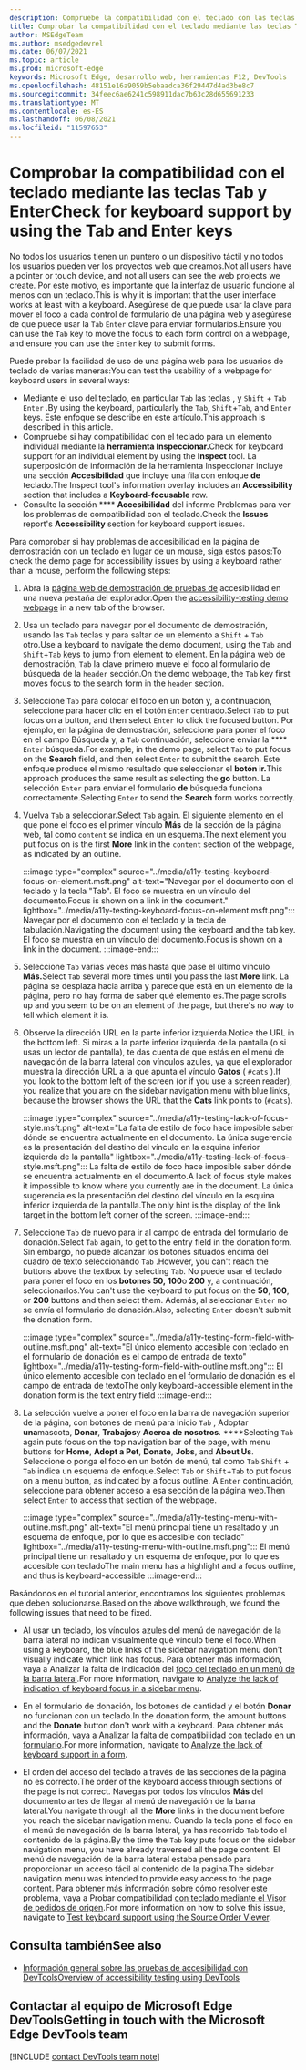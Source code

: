 ```yaml
---
description: Compruebe la compatibilidad con el teclado con las teclas Tab y Enter.
title: Comprobar la compatibilidad con el teclado mediante las teclas Tab y Enter
author: MSEdgeTeam
ms.author: msedgedevrel
ms.date: 06/07/2021
ms.topic: article
ms.prod: microsoft-edge
keywords: Microsoft Edge, desarrollo web, herramientas F12, DevTools
ms.openlocfilehash: 48151e16a9059b5ebaadca36f29447d4ad3be8c7
ms.sourcegitcommit: 34feec6ae6241c598911dac7b63c28d655691233
ms.translationtype: MT
ms.contentlocale: es-ES
ms.lasthandoff: 06/08/2021
ms.locfileid: "11597653"
---
```

# <a name="check-for-keyboard-support-by-using-the-tab-and-enter-keys"></a><span data-ttu-id="3a4ac-104">Comprobar la compatibilidad con el teclado mediante las teclas Tab y Enter</span><span class="sxs-lookup"><span data-stu-id="3a4ac-104">Check for keyboard support by using the Tab and Enter keys</span></span>


<span data-ttu-id="3a4ac-105">No todos los usuarios tienen un puntero o un dispositivo táctil y no todos los usuarios pueden ver los proyectos web que creamos.</span><span class="sxs-lookup"><span data-stu-id="3a4ac-105">Not all users have a pointer or touch device, and not all users can see the web projects we create.</span></span>  <span data-ttu-id="3a4ac-106">Por este motivo, es importante que la interfaz de usuario funcione al menos con un teclado.</span><span class="sxs-lookup"><span data-stu-id="3a4ac-106">This is why it is important that the user interface works at least with a keyboard.</span></span>  <span data-ttu-id="3a4ac-107">Asegúrese de que puede usar la clave para mover el foco a cada control de formulario de una página web y asegúrese de que puede usar la `Tab` `Enter` clave para enviar formularios.</span><span class="sxs-lookup"><span data-stu-id="3a4ac-107">Ensure you can use the `Tab` key to move the focus to each form control on a webpage, and ensure you can use the `Enter` key to submit forms.</span></span>

<span data-ttu-id="3a4ac-108">Puede probar la facilidad de uso de una página web para los usuarios de teclado de varias maneras:</span><span class="sxs-lookup"><span data-stu-id="3a4ac-108">You can test the usability of a webpage for keyboard users in several ways:</span></span>
*  <span data-ttu-id="3a4ac-109">Mediante el uso del teclado, en particular `Tab` las teclas , y `Shift` + `Tab` `Enter` .</span><span class="sxs-lookup"><span data-stu-id="3a4ac-109">By using the keyboard, particularly the `Tab`, `Shift`+`Tab`, and `Enter` keys.</span></span>  <span data-ttu-id="3a4ac-110">Este enfoque se describe en este artículo.</span><span class="sxs-lookup"><span data-stu-id="3a4ac-110">This approach is described in this article.</span></span>
*  <span data-ttu-id="3a4ac-111">Compruebe si hay compatibilidad con el teclado para un elemento individual mediante la **herramienta Inspeccionar.**</span><span class="sxs-lookup"><span data-stu-id="3a4ac-111">Check for keyboard support for an individual element by using the **Inspect** tool.</span></span>  <span data-ttu-id="3a4ac-112">La superposición de información de la herramienta Inspeccionar incluye una sección **Accesibilidad** que incluye una fila con enfoque **de** teclado.</span><span class="sxs-lookup"><span data-stu-id="3a4ac-112">The Inspect tool's information overlay includes an **Accessibility** section that includes a **Keyboard-focusable** row.</span></span>  
*  <span data-ttu-id="3a4ac-113">Consulte la sección \*\*\*\* **Accesibilidad** del informe Problemas para ver los problemas de compatibilidad con el teclado.</span><span class="sxs-lookup"><span data-stu-id="3a4ac-113">Check the **Issues** report's **Accessibility** section for keyboard support issues.</span></span>

<span data-ttu-id="3a4ac-114">Para comprobar si hay problemas de accesibilidad en la página de demostración con un teclado en lugar de un mouse, siga estos pasos:</span><span class="sxs-lookup"><span data-stu-id="3a4ac-114">To check the demo page for accessibility issues by using a keyboard rather than a mouse, perform the following steps:</span></span>

1.  <span data-ttu-id="3a4ac-115">Abra la [página web de demostración de pruebas de][DevToolsA11yErrorsDemopage] accesibilidad en una nueva pestaña del explorador.</span><span class="sxs-lookup"><span data-stu-id="3a4ac-115">Open the [accessibility-testing demo webpage][DevToolsA11yErrorsDemopage] in a new tab of the browser.</span></span>

1.  <span data-ttu-id="3a4ac-116">Usa un teclado para navegar por el documento de demostración, usando las `Tab` teclas y para saltar de un elemento a `Shift` + `Tab` otro.</span><span class="sxs-lookup"><span data-stu-id="3a4ac-116">Use a keyboard to navigate the demo document, using the `Tab` and `Shift`+`Tab` keys to jump from element to element.</span></span>  <span data-ttu-id="3a4ac-117">En la página web de demostración, `Tab` la clave primero mueve el foco al formulario de búsqueda de la `header` sección.</span><span class="sxs-lookup"><span data-stu-id="3a4ac-117">On the demo webpage, the `Tab` key first moves focus to the search form in the `header` section.</span></span>

1.  <span data-ttu-id="3a4ac-118">Seleccione `Tab` para colocar el foco en un botón y, a continuación, seleccione para hacer clic en el botón `Enter` centrado.</span><span class="sxs-lookup"><span data-stu-id="3a4ac-118">Select `Tab` to put focus on a button, and then select `Enter` to click the focused button.</span></span>  <span data-ttu-id="3a4ac-119">Por ejemplo, en la página de demostración, seleccione para poner el foco en el campo Búsqueda y, a `Tab` continuación, seleccione enviar la \*\*\*\* `Enter` búsqueda.</span><span class="sxs-lookup"><span data-stu-id="3a4ac-119">For example, in the demo page, select `Tab` to put focus on the **Search** field, and then select `Enter` to submit the search.</span></span>  <span data-ttu-id="3a4ac-120">Este enfoque produce el mismo resultado que seleccionar el **botón ir.**</span><span class="sxs-lookup"><span data-stu-id="3a4ac-120">This approach produces the same result as selecting the **go** button.</span></span>  <span data-ttu-id="3a4ac-121">La selección `Enter` para enviar el formulario **de** búsqueda funciona correctamente.</span><span class="sxs-lookup"><span data-stu-id="3a4ac-121">Selecting `Enter` to send the **Search** form works correctly.</span></span>

1.  <span data-ttu-id="3a4ac-122">Vuelva `Tab` a seleccionar.</span><span class="sxs-lookup"><span data-stu-id="3a4ac-122">Select `Tab` again.</span></span>  <span data-ttu-id="3a4ac-123">El siguiente elemento en el que pone el foco es el primer vínculo **Más** de la sección de la página web, tal como `content` se indica en un esquema.</span><span class="sxs-lookup"><span data-stu-id="3a4ac-123">The next element you put focus on is the first **More** link in the `content` section of the webpage, as indicated by an outline.</span></span>
    
    :::image type="complex" source="../media/a11y-testing-keyboard-focus-on-element.msft.png" alt-text="Navegar por el documento con el teclado y la tecla "Tab". <span data-ttu-id="3a4ac-125">El foco se muestra en un vínculo del documento.</span><span class="sxs-lookup"><span data-stu-id="3a4ac-125">Focus is shown on a link in the document.</span></span>" lightbox="../media/a11y-testing-keyboard-focus-on-element.msft.png":::
        <span data-ttu-id="3a4ac-126">Navegar por el documento con el teclado y la tecla de tabulación.</span><span class="sxs-lookup"><span data-stu-id="3a4ac-126">Navigating the document using the keyboard and the tab key.</span></span> <span data-ttu-id="3a4ac-127">El foco se muestra en un vínculo del documento.</span><span class="sxs-lookup"><span data-stu-id="3a4ac-127">Focus is shown on a link in the document.</span></span>
    :::image-end:::
    
1.  <span data-ttu-id="3a4ac-128">Seleccione `Tab` varias veces más hasta que pase el último vínculo **Más.**</span><span class="sxs-lookup"><span data-stu-id="3a4ac-128">Select `Tab` several more times until you pass the last **More** link.</span></span>  <span data-ttu-id="3a4ac-129">La página se desplaza hacia arriba y parece que está en un elemento de la página, pero no hay forma de saber qué elemento es.</span><span class="sxs-lookup"><span data-stu-id="3a4ac-129">The page scrolls up and you seem to be on an element of the page, but there's no way to tell which element it is.</span></span>

1.  <span data-ttu-id="3a4ac-130">Observe la dirección URL en la parte inferior izquierda.</span><span class="sxs-lookup"><span data-stu-id="3a4ac-130">Notice the URL in the bottom left.</span></span>  <span data-ttu-id="3a4ac-131">Si miras a la parte inferior izquierda de la pantalla (o si usas un lector de pantalla), te das cuenta de que estás en el menú de navegación de la barra lateral con vínculos azules, ya que el explorador muestra la dirección URL a la que apunta el vínculo **Gatos** ( `#cats` ).</span><span class="sxs-lookup"><span data-stu-id="3a4ac-131">If you look to the bottom left of the screen (or if you use a screen reader), you realize that you are on the sidebar navigation menu with blue links, because the browser shows the URL that the **Cats** link points to (`#cats`).</span></span>

    :::image type="complex" source="../media/a11y-testing-lack-of-focus-style.msft.png" alt-text="La falta de estilo de foco hace imposible saber dónde se encuentra actualmente en el documento. La única sugerencia es la presentación del destino del vínculo en la esquina inferior izquierda de la pantalla" lightbox="../media/a11y-testing-lack-of-focus-style.msft.png":::
        <span data-ttu-id="3a4ac-134">La falta de estilo de foco hace imposible saber dónde se encuentra actualmente en el documento.</span><span class="sxs-lookup"><span data-stu-id="3a4ac-134">A lack of focus style makes it impossible to know where you currently are in the document.</span></span> <span data-ttu-id="3a4ac-135">La única sugerencia es la presentación del destino del vínculo en la esquina inferior izquierda de la pantalla.</span><span class="sxs-lookup"><span data-stu-id="3a4ac-135">The only hint is the display of the link target in the bottom left corner of the screen.</span></span>
    :::image-end:::

1.  <span data-ttu-id="3a4ac-136">Seleccione `Tab` de nuevo para ir al campo de entrada del formulario de donación.</span><span class="sxs-lookup"><span data-stu-id="3a4ac-136">Select `Tab` again, to get to the entry field in the donation form.</span></span>  <span data-ttu-id="3a4ac-137">Sin embargo, no puede alcanzar los botones situados encima del cuadro de texto seleccionando `Tab` .</span><span class="sxs-lookup"><span data-stu-id="3a4ac-137">However, you can't reach the buttons above the textbox by selecting `Tab`.</span></span> <span data-ttu-id="3a4ac-138">No puede usar el teclado para poner el foco en los **botones 50,** **100**o **200** y, a continuación, seleccionarlos.</span><span class="sxs-lookup"><span data-stu-id="3a4ac-138">You can't use the keyboard to put focus on the **50**, **100**, or **200** buttons and then select them.</span></span>  <span data-ttu-id="3a4ac-139">Además, al seleccionar `Enter` no se envía el formulario de donación.</span><span class="sxs-lookup"><span data-stu-id="3a4ac-139">Also, selecting `Enter` doesn't submit the donation form.</span></span>

    :::image type="complex" source="../media/a11y-testing-form-field-with-outline.msft.png" alt-text="El único elemento accesible con teclado en el formulario de donación es el campo de entrada de texto" lightbox="../media/a11y-testing-form-field-with-outline.msft.png":::
        <span data-ttu-id="3a4ac-141">El único elemento accesible con teclado en el formulario de donación es el campo de entrada de texto</span><span class="sxs-lookup"><span data-stu-id="3a4ac-141">The only keyboard-accessible element in the donation form is the text entry field</span></span>
    :::image-end:::
    
1.  <span data-ttu-id="3a4ac-142">La selección vuelve a poner el foco en la barra de navegación superior de la página, con botones de menú para Inicio `Tab` , Adoptar **una**mascota, **Donar**, **Trabajos**y **Acerca de nosotros**. \*\*\*\*</span><span class="sxs-lookup"><span data-stu-id="3a4ac-142">Selecting `Tab` again puts focus on the top navigation bar of the page, with menu buttons for **Home**, **Adopt a Pet**, **Donate**, **Jobs**, and **About Us**.</span></span>  <span data-ttu-id="3a4ac-143">Seleccione o ponga el foco en un botón de menú, tal como `Tab` `Shift` + `Tab` indica un esquema de enfoque.</span><span class="sxs-lookup"><span data-stu-id="3a4ac-143">Select `Tab` or `Shift`+`Tab` to put focus on a menu button, as indicated by a focus outline.</span></span>  <span data-ttu-id="3a4ac-144">A `Enter` continuación, seleccione para obtener acceso a esa sección de la página web.</span><span class="sxs-lookup"><span data-stu-id="3a4ac-144">Then select `Enter` to access that section of the webpage.</span></span>

    :::image type="complex" source="../media/a11y-testing-menu-with-outline.msft.png" alt-text="El menú principal tiene un resaltado y un esquema de enfoque, por lo que es accesible con teclado" lightbox="../media/a11y-testing-menu-with-outline.msft.png":::
        <span data-ttu-id="3a4ac-146">El menú principal tiene un resaltado y un esquema de enfoque, por lo que es accesible con teclado</span><span class="sxs-lookup"><span data-stu-id="3a4ac-146">The main menu has a highlight and a focus outline, and thus is keyboard-accessible</span></span>
    :::image-end:::
    
<span data-ttu-id="3a4ac-147">Basándonos en el tutorial anterior, encontramos los siguientes problemas que deben solucionarse.</span><span class="sxs-lookup"><span data-stu-id="3a4ac-147">Based on the above walkthrough, we found the following issues that need to be fixed.</span></span>

*  <span data-ttu-id="3a4ac-148">Al usar un teclado, los vínculos azules del menú de navegación de la barra lateral no indican visualmente qué vínculo tiene el foco.</span><span class="sxs-lookup"><span data-stu-id="3a4ac-148">When using a keyboard, the blue links of the sidebar navigation menu don't visually indicate which link has focus.</span></span>  <span data-ttu-id="3a4ac-149">Para obtener más información, vaya a Analizar la falta de indicación del [foco del teclado en un menú de la barra lateral](test-analyze-no-focus-indicator.md).</span><span class="sxs-lookup"><span data-stu-id="3a4ac-149">For more information, navigate to [Analyze the lack of indication of keyboard focus in a sidebar menu](test-analyze-no-focus-indicator.md).</span></span>

*  <span data-ttu-id="3a4ac-150">En el formulario de donación, los botones de cantidad y el botón **Donar** no funcionan con un teclado.</span><span class="sxs-lookup"><span data-stu-id="3a4ac-150">In the donation form, the amount buttons and the **Donate** button don't work with a keyboard.</span></span>  <span data-ttu-id="3a4ac-151">Para obtener más información, vaya a Analizar la falta de compatibilidad [con teclado en un formulario](test-analyze-no-keyboard-support.md).</span><span class="sxs-lookup"><span data-stu-id="3a4ac-151">For more information, navigate to [Analyze the lack of keyboard support in a form](test-analyze-no-keyboard-support.md).</span></span>

*  <span data-ttu-id="3a4ac-152">El orden del acceso del teclado a través de las secciones de la página no es correcto.</span><span class="sxs-lookup"><span data-stu-id="3a4ac-152">The order of the keyboard access through sections of the page is not correct.</span></span>  <span data-ttu-id="3a4ac-153">Navegas por todos los vínculos **Más** del documento antes de llegar al menú de navegación de la barra lateral.</span><span class="sxs-lookup"><span data-stu-id="3a4ac-153">You navigate through all the **More** links in the document before you reach the sidebar navigation menu.</span></span>  <span data-ttu-id="3a4ac-154">Cuando la tecla pone el foco en el menú de navegación de la barra lateral, ya has recorrido `Tab` todo el contenido de la página.</span><span class="sxs-lookup"><span data-stu-id="3a4ac-154">By the time the `Tab` key puts focus on the sidebar navigation menu, you have already traversed all the page content.</span></span> <span data-ttu-id="3a4ac-155">El menú de navegación de la barra lateral estaba pensado para proporcionar un acceso fácil al contenido de la página.</span><span class="sxs-lookup"><span data-stu-id="3a4ac-155">The sidebar navigation menu was intended to provide easy access to the page content.</span></span>  <span data-ttu-id="3a4ac-156">Para obtener más información sobre cómo resolver este problema, vaya a Probar compatibilidad [con teclado mediante el Visor de pedidos de origen](test-tab-key-source-order-viewer.md).</span><span class="sxs-lookup"><span data-stu-id="3a4ac-156">For more information on how to solve this issue, navigate to [Test keyboard support using the Source Order Viewer](test-tab-key-source-order-viewer.md).</span></span>


## <a name="see-also"></a><span data-ttu-id="3a4ac-157">Consulta también</span><span class="sxs-lookup"><span data-stu-id="3a4ac-157">See also</span></span>

*  [<span data-ttu-id="3a4ac-158">Información general sobre las pruebas de accesibilidad con DevTools</span><span class="sxs-lookup"><span data-stu-id="3a4ac-158">Overview of accessibility testing using DevTools</span></span>](accessibility-testing-in-devtools.md)


## <a name="getting-in-touch-with-the-microsoft-edge-devtools-team"></a><span data-ttu-id="3a4ac-159">Contactar al equipo de Microsoft Edge DevTools</span><span class="sxs-lookup"><span data-stu-id="3a4ac-159">Getting in touch with the Microsoft Edge DevTools team</span></span>  

[!INCLUDE [contact DevTools team note](../includes/contact-devtools-team-note.md)]  


<!-- links -->
[DevToolsA11yErrorsDemopage]: https://microsoftedge.github.io/DevToolsSamples/a11y-testing/page-with-errors.html "Página web de demostración de pruebas de accesibilidad | GitHub"
